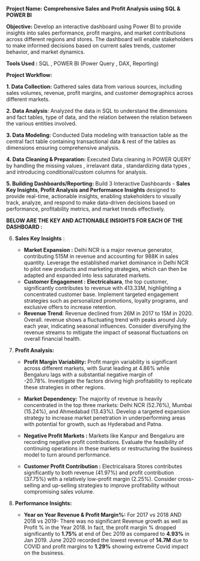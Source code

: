**Project Name:** **Comprehensive Sales and Profit Analysis using SQL & POWER BI**

**Objective:** Develop an interactive dashboard using Power BI to provide insights into sales performance, profit margins, and market contributions across different regions and stores. The dashboard will enable stakeholders to make informed decisions based on current sales trends, customer behavior, and market dynamics.

**Tools Used :** SQL , POWER BI (Power Query , DAX, Reporting)

**Project Workflow:**

**1. Data Collection:** Gathered  sales data from various sources, including sales volumes, revenue, profit margins, and customer demographics across different markets.

**2. Data Analysis**: Analyzed the data in SQL to understand the dimensions and fact tables, type of data, and the relation between the relation between the various entities involved.

**3. Data Modeling:** Conducted Data modeling with transaction table as the central fact table containing transactional data & rest of the tables as dimensions ensuring comprehensive analysis.

**4. Data Cleaning & Preparation:** Executed Data cleaning in POWER QUERY by handling the missing values , irrelavant data , standardizing data types , and introducing conditional/custom columns for analysis.

**5. Building Dashboards/Reporting:**  Build 3 Interactive Dashboards - **Sales Key Insights**, **Profit Analysis and Performance Insights** designed to provide real-time, actionable insights, enabling stakeholders to visually track, analyze, and respond to make data-driven decisions based on performance, profitability metrics, and market trends effectively. 

**BELOW ARE THE KEY AND ACTIONABLE INSIGHTS FOR EACH OF THE DASHBOARD :**

  6. **Sales Key Insights** :
     - **Market Expansion :** Delhi NCR is a major revenue generator, contributing 515M in revenue and accounting for 988K in sales quantity.
       Leverage the established market dominance in Delhi NCR to pilot new products and marketing strategies, which can then be adapted and expanded into less saturated markets.
     - **Customer Engagement :** **Electricalsara**, the top customer, significantly contributes to revenue with 413.33M, highlighting a concentrated customer base.
      Implement targeted engagement strategies such as personalized promotions, loyalty programs, and exclusive offers to increase retention.
     - **Revenue Trend**: Revenue declined from 26M in 2017 to 15M in 2020. Overall. revenue shows a fluctuating trend with peaks around July each year, indicating seasonal influences.
       Consider diversifying the revenue streams to mitigate the impact of seasonal fluctuations on overall financial health.
       
  8. **Profit Analysis:**
     - **Profit Margin Variability:** Profit margin variability is significant across different markets, with Surat leading at 4.86% while Bengaluru lags with a substantial negative margin of   
      -20.78%. Investigate the factors driving high profitability to replicate these strategies in other regions.
       
     - **Market Dependency:** The majority of revenue is heavily concentrated in the top three markets: Delhi NCR (52.76%), Mumbai (15.24%), and Ahmedabad (13.43%).
       Develop a targeted expansion strategy to increase market penetration in underperforming areas with potential for growth, such as Hyderabad and Patna.
       
     - **Negative Profit Markets :** Markets like Kanpur and Bengaluru are recording negative profit contributions.
       Evaluate the feasibility of continuing operations in these markets or restructuring the business model to turn around performance.
     
     - **Customer Profit Contribution :** Electricalsara Stores contributes significantly to both revenue (41.97%) and profit contribution (37.75%) with a relatively low-profit margin (2.25%).
       Consider cross-selling and up-selling strategies to improve profitability without compromising sales volume.

  9. **Performance Insights:**
     - **Year on Year Revenue & Profit Margin%:** For 2017 vs 2018 AND 2018 vs 2019- There was no significant Revenue growth as well as Profit % in the Year 2018.
        In fact, the profit margin % dropped significantly to **1.75%** at end of Dec 2019 as compared to **4.93%** in Jan 2019.
        June 2020 recorded the lowest revenue of **14.7M** due to COVID and profit margins to **1.29%** showing extreme Covid impact on the business.
        
    
